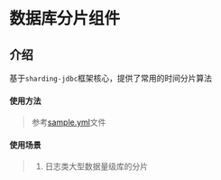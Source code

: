 # 数据库分片组件

## 介绍
基于`sharding-jdbc`框架核心，提供了常用的时间分片算法

#### 使用方法
> 参考[sample.yml](sample.yml)文件


#### 使用场景
> 1. 日志类大型数据量级库的分片